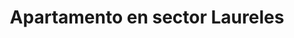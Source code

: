 ---
title: Apartamento en sector Laureles
description: Se renta acogedor apartamento amoblado en sector Laureles con un área de 70 m2, estrato 5, cerca al éxito. 2 habitación con camas dobles, con baño en habitación principal y baño social, cocina totalmente amoblada, WIFI, televisión Smart TV. Con balcon.
address: Carrera 83, calle 33E
area: 70
stratum: 5
bedrooms: 4
beds: 2
bathrooms: 2
kitchen: 1
kitchenFurnished: true
wifi: true
tv: true
tvType: Smart TV
propertyImages:
- image: ./apartamento-1-camas-1.jpg
  altText: Habitación con 1 cama
- image: ../src/assets/images/apartamento-1-camas-2.jpg
  altText: Habitación con 2 camas
- image: ../src/assets/images/apartamento-1-closet.jpg
  altText: Habitación con 1 closet
- image: ../src/assets/images/apartamento-1-sala.jpg
  altText: Sala de apartamento
featured: true
featuredImage: ../src/assets/images/apartamento-2-sala.jpg
featuredImageAltText: Habitación con 1 cama
slug: apto-sector-laureles-carrera-83-calle-33e
---